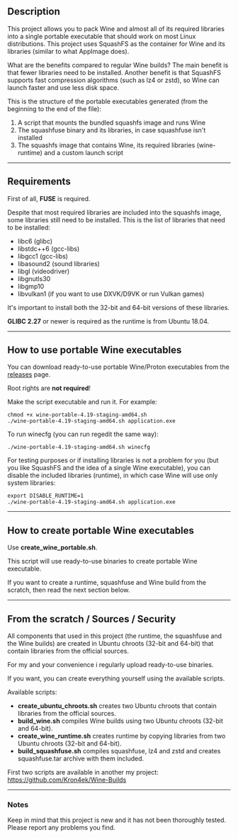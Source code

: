 ## Description

This project allows you to pack Wine and almost all of its required libraries into a single portable executable that should work on most Linux distributions. This project uses SquashFS as the container for Wine and its libraries (similar to what AppImage does).

What are the benefits compared to regular Wine builds? The main benefit is that fewer libraries need to be installed. Another benefit is that SquashFS supports fast compression algorithms (such as lz4 or zstd), so Wine can launch faster and use less disk space.

This is the structure of the portable executables generated (from the beginning to the end of the file):

1. A script that mounts the bundled squashfs image and runs Wine
2. The squashfuse binary and its libraries, in case squashfuse isn't installed
3. The squashfs image that contains Wine, its required libraries (wine-runtime)
and a custom launch script

---

## Requirements

First of all, **FUSE** is required.

Despite that most required libraries are included into the squashfs image, some libraries still need to be installed. This is the list of libraries that need to be installed:

* libc6 (glibc)
* libstdc++6 (gcc-libs)
* libgcc1 (gcc-libs)
* libasound2 (sound libraries)
* libgl (videodriver)
* libgnutls30
* libgmp10
* libvulkan1 (if you want to use DXVK/D9VK or run Vulkan games)

It's important to install both the 32-bit and 64-bit versions of these libraries.

**GLIBC 2.27** or newer is required as the runtime is from Ubuntu 18.04.

---

## How to use portable Wine executables

You can download ready-to-use portable Wine/Proton executables from the [releases](https://github.com/Kron4ek/wine-portable-executable/releases) page.

Root rights are **not required**!

Make the script executable and run it. For example:

    chmod +x wine-portable-4.19-staging-amd64.sh
    ./wine-portable-4.19-staging-amd64.sh application.exe

To run winecfg (you can run regedit the same way):

    ./wine-portable-4.19-staging-amd64.sh winecfg
    
For testing purposes or if installing libraries is not a problem for you (but you like SquashFS and the idea of a single Wine executable), you can disable the included libraries (runtime), in which case Wine will use only system libraries:

    export DISABLE_RUNTIME=1
    ./wine-portable-4.19-staging-amd64.sh application.exe

---

## How to create portable Wine executables

Use **create_wine_portable.sh**. 

This script will use ready-to-use binaries to create portable Wine executable.

If you want to create a runtime, squashfuse and Wine build from the scratch, then read the next section below.

---

## From the scratch / Sources / Security

All components that used in this project (the runtime, the squashfuse and the Wine builds) are created in Ubuntu chroots (32-bit and 64-bit) that contain libraries from the official sources.

For my and your convenience i regularly upload ready-to-use binaries. 

If you want, you can create everything yourself using the available scripts.

Available scripts:

* **create_ubuntu_chroots.sh** creates two Ubuntu chroots that contain libraries from the official sources.
* **build_wine.sh** compiles Wine builds using two Ubuntu chroots (32-bit and 64-bit).
* **create_wine_runtime.sh** creates runtime by copying libraries from two Ubuntu chroots (32-bit and 64-bit).
* **build_squashfuse.sh** compiles squashfuse, lz4 and zstd and creates squashfuse.tar archive with them included.

First two scripts are available in another my project: https://github.com/Kron4ek/Wine-Builds

---

### Notes

Keep in mind that this project is new and it has not been thoroughly tested. Please report any problems you find.
